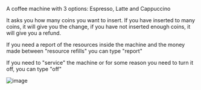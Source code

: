 A coffee machine with 3 options: Espresso, Latte and Cappuccino

It asks you how many coins you want to insert. If you have inserted to many coins, it will give you the change, if you have not inserted enough coins, it will give you a refund.

If you need a report of the resources inside the machine and the money made between "resource refills" you can type "report"

If you need to "service" the machine or for some reason you need to turn it off, you can type "off"

![image](https://github.com/kazooxd/Coffee_Machine/assets/62511970/c15140db-21fc-4cd6-abef-d20f33bd0683)
